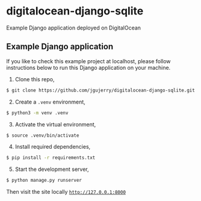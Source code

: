 # digitalocean-django-sqlite

Example Django application deployed on DigitalOcean


## Example Django application

If you like to check this example project at localhost, please follow instructions below to run this Django application on your machine.

1. Clone this repo,

```bash
$ git clone https://github.com/jgujerry/digitalocean-django-sqlite.git
```

2. Create a `.venv` environment,
```bash
$ python3 -m venv .venv
```

3. Activate the virtual environment,
```bash
$ source .venv/bin/activate
```

4. Install required dependencies,

```bash
$ pip install -r requirements.txt
```

5. Start the development server,

```bash
$ python manage.py runserver
```

Then visit the site locally [`http://127.0.0.1:8000`](http://127.0.0.1:8000)

##
